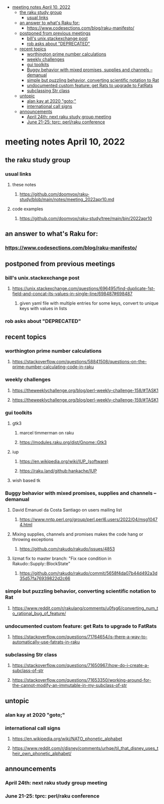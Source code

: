 - [meeting notes April 10, 2022](#org6a2e491)
  - [the raku study group](#org26a6a66)
    - [usual links](#orgf05ba29)
  - [an answer to what's Raku for:](#orgedef06a)
    - [<https://www.codesections.com/blog/raku-manifesto/>](#org08ee89a)
  - [postponed from previous meetings](#orge80c93a)
    - [bill's unix.stackexchange post](#org350740a)
    - [rob asks about "DEPRECATED"](#org5df1c4c)
  - [recent topics](#org774a6b6)
    - [worthington prime number calculations](#org8e70ecc)
    - [weekly challenges](#orge864c13)
    - [gui toolkits](#org5000443)
    - [Buggy behavior with mixed promises, supplies and channels &#x2013; demanual](#orge767f96)
    - [simple but puzzling behavior, converting scientific notation to Rat](#org9d541ca)
    - [undocumented custom feature: get Rats to upgrade to FatRats](#org27a250a)
    - [subclassing Str class](#org1c30126)
  - [untopic](#orgde68a7f)
    - [alan kay at 2020 "goto;"](#org86ed231)
    - [international call signs](#org95115f8)
  - [announcements](#orgc9a331e)
    - [April 24th: next raku study group meeting](#orgb48823b)
    - [June 21-25: tprc: perl/raku conference](#orgd7c4821)


<a id="org6a2e491"></a>

# meeting notes April 10, 2022


<a id="org26a6a66"></a>

## the raku study group


<a id="orgf05ba29"></a>

### usual links

1.  these notes

    1.  <https://github.com/doomvox/raku-study/blob/main/notes/meeting_2022apr10.md>

2.  code examples

    1.  <https://github.com/doomvox/raku-study/tree/main/bin/2022apr10>


<a id="orgedef06a"></a>

## an answer to what's Raku for:


<a id="org08ee89a"></a>

### <https://www.codesections.com/blog/raku-manifesto/>


<a id="orge80c93a"></a>

## postponed from previous meetings


<a id="org350740a"></a>

### bill's unix.stackexchange post

1.  <https://unix.stackexchange.com/questions/696495/find-duplicate-1st-field-and-concat-its-values-in-single-line/698487#698487>

    1.  given yaml file with multiple entries for some keys, convert to unique keys with values in lists


<a id="org5df1c4c"></a>

### rob asks about "DEPRECATED"


<a id="org774a6b6"></a>

## recent topics


<a id="org8e70ecc"></a>

### worthington prime number calculations

1.  <https://stackoverflow.com/questions/58841508/questions-on-the-prime-number-calculating-code-in-raku>


<a id="orge864c13"></a>

### weekly challenges

1.  <https://theweeklychallenge.org/blog/perl-weekly-challenge-158/#TASK1>

2.  <https://theweeklychallenge.org/blog/perl-weekly-challenge-159/#TASK1>


<a id="org5000443"></a>

### gui toolkits

1.  gtk3

    1.  marcel timmerman on raku
    
    2.  <https://modules.raku.org/dist/Gnome::Gtk3>

2.  iup

    1.  <https://en.wikipedia.org/wiki/IUP_(software)>
    
    2.  <https://raku.land/github:hankache/IUP>

3.  wish based tk


<a id="orge767f96"></a>

### Buggy behavior with mixed promises, supplies and channels &#x2013; demanual

1.  David Emanuel da Costa Santiago on users mailing list

    1.  <https://www.nntp.perl.org/group/perl.perl6.users/2022/04/msg10474.html>

2.  Mixing supplies, channels and promises makes the code hang or throwing exceptions

    1.  <https://github.com/rakudo/rakudo/issues/4853>

3.  lizmat fix to master branch: "Fix race condition in Rakudo::Supply::BlockState"

    1.  <https://github.com/rakudo/rakudo/commit/5658f4da07b44d492a3d35d57fa76939822d2c66>


<a id="org9d541ca"></a>

### simple but puzzling behavior, converting scientific notation to Rat

1.  <https://www.reddit.com/r/rakulang/comments/u0fsg6/converting_num_to_rational_bug_of_feature/>


<a id="org27a250a"></a>

### undocumented custom feature: get Rats to upgrade to FatRats

1.  <https://stackoverflow.com/questions/71764654/is-there-a-way-to-automatically-use-fatrats-in-raku>


<a id="org1c30126"></a>

### subclassing Str class

1.  <https://stackoverflow.com/questions/71650967/how-do-i-create-a-subclass-of-str>

2.  <https://stackoverflow.com/questions/71653350/working-around-for-the-cannot-modify-an-immutable-in-my-subclass-of-str>


<a id="orgde68a7f"></a>

## untopic


<a id="org86ed231"></a>

### alan kay at 2020 "goto;"


<a id="org95115f8"></a>

### international call signs

1.  <https://en.wikipedia.org/wiki/NATO_phonetic_alphabet>

2.  <https://www.reddit.com/r/disney/comments/urhqe/til_that_disney_uses_their_own_phonetic_alphabet/>


<a id="orgc9a331e"></a>

## announcements


<a id="orgb48823b"></a>

### April 24th: next raku study group meeting


<a id="orgd7c4821"></a>

### June 21-25: tprc: perl/raku conference
